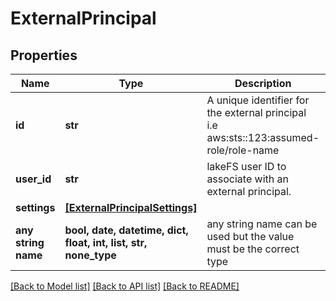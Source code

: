 # ExternalPrincipal


## Properties
Name | Type | Description | Notes
------------ | ------------- | ------------- | -------------
**id** | **str** | A unique identifier for the external principal i.e aws:sts::123:assumed-role/role-name | 
**user_id** | **str** | lakeFS user ID to associate with an external principal.  | 
**settings** | [**[ExternalPrincipalSettings]**](ExternalPrincipalSettings.md) |  | [optional] 
**any string name** | **bool, date, datetime, dict, float, int, list, str, none_type** | any string name can be used but the value must be the correct type | [optional]

[[Back to Model list]](../README.md#documentation-for-models) [[Back to API list]](../README.md#documentation-for-api-endpoints) [[Back to README]](../README.md)


